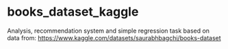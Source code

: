 # books_dataset_kaggle
Analysis, recommendation system and simple regression task based on data from: https://www.kaggle.com/datasets/saurabhbagchi/books-dataset
